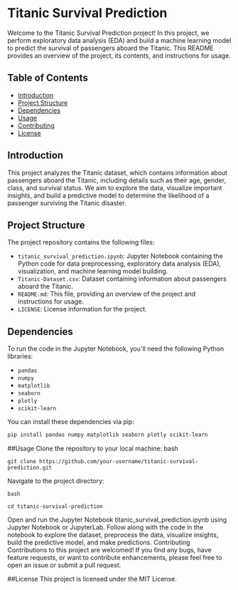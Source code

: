 # Titanic Survival Prediction

Welcome to the Titanic Survival Prediction project! In this project, we perform exploratory data analysis (EDA) and build a machine learning model to predict the survival of passengers aboard the Titanic. This README provides an overview of the project, its contents, and instructions for usage.

## Table of Contents

- [Introduction](#introduction)
- [Project Structure](#project-structure)
- [Dependencies](#dependencies)
- [Usage](#usage)
- [Contributing](#contributing)
- [License](#license)

## Introduction

This project analyzes the Titanic dataset, which contains information about passengers aboard the Titanic, including details such as their age, gender, class, and survival status. We aim to explore the data, visualize important insights, and build a predictive model to determine the likelihood of a passenger surviving the Titanic disaster.

## Project Structure

The project repository contains the following files:

- `titanic_survival_prediction.ipynb`: Jupyter Notebook containing the Python code for data preprocessing, exploratory data analysis (EDA), visualization, and machine learning model building.
- `Titanic-Dataset.csv`: Dataset containing information about passengers aboard the Titanic.
- `README.md`: This file, providing an overview of the project and instructions for usage.
- `LICENSE`: License information for the project.

## Dependencies

To run the code in the Jupyter Notebook, you'll need the following Python libraries:

- `pandas`
- `numpy`
- `matplotlib`
- `seaborn`
- `plotly`
- `scikit-learn`

You can install these dependencies via pip:

```bash
pip install pandas numpy matplotlib seaborn plotly scikit-learn
```

##Usage
Clone the repository to your local machine:
bash
```
git clone https://github.com/your-username/titanic-survival-prediction.git
```
Navigate to the project directory:
```
bash

cd titanic-survival-prediction
```
Open and run the Jupyter Notebook titanic_survival_prediction.ipynb using Jupyter Notebook or JupyterLab.
Follow along with the code in the notebook to explore the dataset, preprocess the data, visualize insights, build the predictive model, and make predictions.
Contributing
Contributions to this project are welcomed! If you find any bugs, have feature requests, or want to contribute enhancements, please feel free to open an issue or submit a pull request.

##License
This project is licensed under the MIT License.
